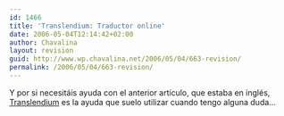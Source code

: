 ```yaml
---
id: 1466
title: 'Translendium: Traductor online'
date: 2006-05-04T12:14:42+02:00
author: Chavalina
layout: revision
guid: http://www.wp.chavalina.net/2006/05/04/663-revision/
permalink: /2006/05/04/663-revision/
---
```

Y por si necesitáis ayuda con el anterior artículo, que estaba en inglés, <a href="http://www.comprendium.es/" target="_blank">Translendium</a> es la ayuda que suelo utilizar cuando tengo alguna duda…